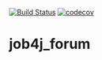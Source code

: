 [![Build Status](https://app.travis-ci.com/vadimstr102/job4j_forum.svg?branch=main)](https://app.travis-ci.com/vadimstr102/job4j_forum)
[![codecov](https://codecov.io/gh/vadimstr102/job4j_forum/branch/main/graph/badge.svg?token=T8ZXQSHCQT)](https://codecov.io/gh/vadimstr102/job4j_forum)

# job4j_forum
